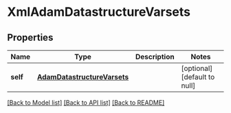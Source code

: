 # XmlAdamDatastructureVarsets

## Properties
Name | Type | Description | Notes
------------ | ------------- | ------------- | -------------
**self** | [**AdamDatastructureVarsets**](AdamDatastructureVarsets.md) |  | [optional] [default to null]

[[Back to Model list]](../README.md#documentation-for-models) [[Back to API list]](../README.md#documentation-for-api-endpoints) [[Back to README]](../README.md)


